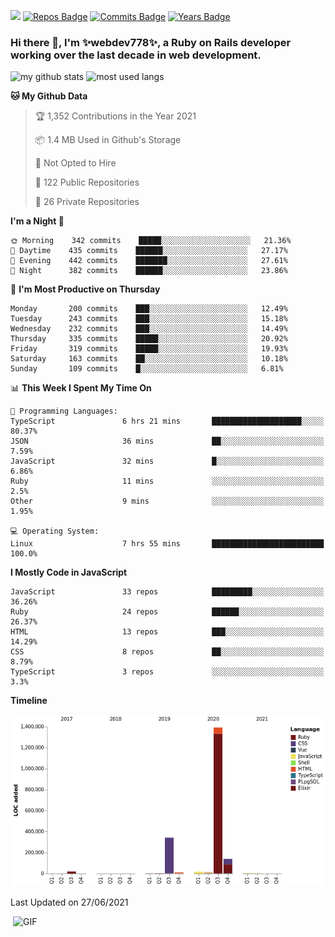 ![](https://visitor-badge.glitch.me/badge?page_id=webdev778.webdev778)
[![Repos Badge](https://badges.pufler.dev/repos/webdev778)](https://badges.pufler.dev)
[![Commits Badge](https://badges.pufler.dev/commits/monthly/webdev778)](https://badges.pufler.dev)
[![Years Badge](https://badges.pufler.dev/years/webdev778)](https://badges.pufler.dev)
### Hi there 👋, I'm ✨webdev778✨, a Ruby on Rails developer working over the last decade in web development.


![my github stats](https://github-readme-stats.vercel.app/api?username=webdev778&show_icons=true&theme=tokyonight&line_height=27)
![most used langs](https://github-readme-stats.vercel.app/api/top-langs/?username=webdev778&hide=css,html&theme=tokyonight)

<!--START_SECTION:waka-->
**🐱 My Github Data** 

> 🏆 1,352 Contributions in the Year 2021
 > 
> 📦 1.4 MB Used in Github's Storage 
 > 
> 🚫 Not Opted to Hire
 > 
> 📜 122 Public Repositories 
 > 
> 🔑 26 Private Repositories  
 > 
**I'm a Night 🦉** 

```text
🌞 Morning    342 commits    █████░░░░░░░░░░░░░░░░░░░░   21.36% 
🌆 Daytime    435 commits    ██████░░░░░░░░░░░░░░░░░░░   27.17% 
🌃 Evening    442 commits    ███████░░░░░░░░░░░░░░░░░░   27.61% 
🌙 Night      382 commits    ██████░░░░░░░░░░░░░░░░░░░   23.86%

```
📅 **I'm Most Productive on Thursday** 

```text
Monday       200 commits    ███░░░░░░░░░░░░░░░░░░░░░░   12.49% 
Tuesday      243 commits    ███░░░░░░░░░░░░░░░░░░░░░░   15.18% 
Wednesday    232 commits    ███░░░░░░░░░░░░░░░░░░░░░░   14.49% 
Thursday     335 commits    █████░░░░░░░░░░░░░░░░░░░░   20.92% 
Friday       319 commits    █████░░░░░░░░░░░░░░░░░░░░   19.93% 
Saturday     163 commits    ██░░░░░░░░░░░░░░░░░░░░░░░   10.18% 
Sunday       109 commits    █░░░░░░░░░░░░░░░░░░░░░░░░   6.81%

```


📊 **This Week I Spent My Time On** 

```text
💬 Programming Languages: 
TypeScript               6 hrs 21 mins       ████████████████████░░░░░   80.37% 
JSON                     36 mins             ██░░░░░░░░░░░░░░░░░░░░░░░   7.59% 
JavaScript               32 mins             █░░░░░░░░░░░░░░░░░░░░░░░░   6.86% 
Ruby                     11 mins             ░░░░░░░░░░░░░░░░░░░░░░░░░   2.5% 
Other                    9 mins              ░░░░░░░░░░░░░░░░░░░░░░░░░   1.95%

💻 Operating System: 
Linux                    7 hrs 55 mins       █████████████████████████   100.0%

```

**I Mostly Code in JavaScript** 

```text
JavaScript               33 repos            █████████░░░░░░░░░░░░░░░░   36.26% 
Ruby                     24 repos            ██████░░░░░░░░░░░░░░░░░░░   26.37% 
HTML                     13 repos            ███░░░░░░░░░░░░░░░░░░░░░░   14.29% 
CSS                      8 repos             ██░░░░░░░░░░░░░░░░░░░░░░░   8.79% 
TypeScript               3 repos             ░░░░░░░░░░░░░░░░░░░░░░░░░   3.3%

```


**Timeline**

![Chart not found](https://raw.githubusercontent.com/webdev778/webdev778/master/charts/bar_graph.png) 


 Last Updated on 27/06/2021
<!--END_SECTION:waka-->

<img align="right" alt="GIF" src="https://github.com/webdev778/webdev778/blob/main/code.gif?raw=true" width="500" height="320" />

<!--
**webdev778/webdev778** is a ✨ _special_ ✨ repository because its `README.md` (this file) appears on your GitHub profile.

Here are some ideas to get you started:

- 🔭 I’m currently working on ...
- 🌱 I’m currently learning ...
- 👯 I’m looking to collaborate on ...
- 🤔 I’m looking for help with ...
- 💬 Ask me about ...
- 📫 How to reach me: ...
- 😄 Pronouns: ...
- ⚡ Fun fact: ...
-->

